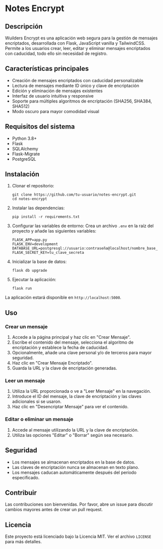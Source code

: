 # Notes Encrypt

## Descripción
Wuilders Encrypt es una aplicación web segura para la gestión de mensajes encriptados, desarrollada con Flask, JavaScript vanilla y TailwindCSS. Permite a los usuarios crear, leer, editar y eliminar mensajes encriptados con caducidad, todo ello sin necesidad de registro.

## Características principales
- Creación de mensajes encriptados con caducidad personalizable
- Lectura de mensajes mediante ID único y clave de encriptación
- Edición y eliminación de mensajes existentes
- Interfaz de usuario intuitiva y responsive
- Soporte para múltiples algoritmos de encriptación (SHA256, SHA384, SHA512)
- Modo oscuro para mayor comodidad visual

## Requisitos del sistema
- Python 3.8+
- Flask
- SQLAlchemy
- Flask-Migrate
- PostgreSQL

## Instalación

1. Clonar el repositorio:
   ```
   git clone https://github.com/tu-usuario/notes-encrypt.git
   cd notes-encrypt
   ```

2. Instalar las dependencias:
   ```
   pip install -r requirements.txt
   ```

3. Configurar las variables de entorno:
   Crea un archivo `.env` en la raíz del proyecto y añade las siguientes variables:
   ```
   FLASK_APP=app.py
   FLASK_ENV=development
   DATABASE_URL=postgresql://usuario:contraseña@localhost/nombre_base_de_datos
   FLASK_SECRET_KEY=tu_clave_secreta
   ```

4. Inicializar la base de datos:
   ```
   flask db upgrade
   ```

5. Ejecutar la aplicación:
   ```
   flask run
   ```

La aplicación estará disponible en `http://localhost:5000`.

## Uso

### Crear un mensaje
1. Accede a la página principal y haz clic en "Crear Mensaje".
2. Escribe el contenido del mensaje, selecciona el algoritmo de encriptación y establece la fecha de caducidad.
3. Opcionalmente, añade una clave personal y/o de terceros para mayor seguridad.
4. Haz clic en "Crear Mensaje Encriptado".
5. Guarda la URL y la clave de encriptación generadas.

### Leer un mensaje
1. Utiliza la URL proporcionada o ve a "Leer Mensaje" en la navegación.
2. Introduce el ID del mensaje, la clave de encriptación y las claves adicionales si se usaron.
3. Haz clic en "Desencriptar Mensaje" para ver el contenido.

### Editar o eliminar un mensaje
1. Accede al mensaje utilizando la URL y la clave de encriptación.
2. Utiliza las opciones "Editar" o "Borrar" según sea necesario.

## Seguridad
- Los mensajes se almacenan encriptados en la base de datos.
- Las claves de encriptación nunca se almacenan en texto plano.
- Los mensajes caducan automáticamente después del período especificado.

## Contribuir
Las contribuciones son bienvenidas. Por favor, abre un issue para discutir cambios mayores antes de crear un pull request.

## Licencia
Este proyecto está licenciado bajo la Licencia MIT. Ver el archivo `LICENSE` para más detalles.


